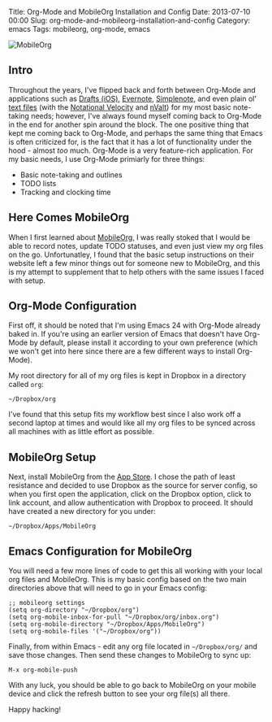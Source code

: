 Title: Org-Mode and MobileOrg Installation and Config
Date: 2013-07-10 00:00
Slug: org-mode-and-mobileorg-installation-and-config
Category: emacs
Tags: mobileorg, org-mode, emacs


![MobileOrg](/images/mobileorg_placeit.png)

Intro
-----
<!-- PELICAN_BEGIN_SUMMARY -->
Throughout the years, I've flipped back and forth between Org-Mode and
applications such as [Drafts (iOS)](http://agiletortoise.com/drafts/),
[Evernote](https://evernote.com/), [Simplenote](http://simplenote.com/),
and even plain ol' [text
files](http://lifehacker.com/166299/geek-to-live--list-your-life-in-txt)
(with the [Notational Velocity](http://notational.net/) and
[nValt](http://brettterpstra.com/projects/nvalt/)) for my most basic
note-taking needs; however, I've always found myself coming back to
Org-Mode in the end for another spin around the block. The one positive
thing that kept me coming back to Org-Mode, and perhaps the same thing
that Emacs is often criticized for, is the fact that it has a lot of
functionality under the hood - almost *too* much. Org-Mode is a very
feature-rich application. For my basic needs, I use Org-Mode primiarly
for three things:
<!-- PELICAN_END_SUMMARY -->

- Basic note-taking and outlines
- TODO lists
- Tracking and clocking time

Here Comes MobileOrg
--------------------

When I first learned about [MobileOrg](http://mobileorg.ncogni.to/), I
was really stoked that I would be able to record notes, update TODO
statuses, and even just view my org files on the go. Unfortunatley, I
found that the basic setup instructions on their website left a few
minor things out for someone new to MobileOrg, and this is my attempt to
supplement that to help others with the same issues I faced with setup.


Org-Mode Configuration
----------------------

First off, it should be noted that I'm using Emacs 24 with Org-Mode
already baked in. If you're using an earlier version of Emacs that
doesn't have Org-Mode by default, please install it according to your
own preference (which we won't get into here since there are a few
different ways to install Org-Mode).

My root directory for all of my org files is kept in Dropbox in a
directory called `org`:

    ~/Dropbox/org

I've found that this setup fits my workflow best since I also work off a
second laptop at times and would like all my org files to be synced
across all machines with as little effort as possible.


MobileOrg Setup
---------------

Next, install MobileOrg from the [App
Store](https://itunes.apple.com/us/app/mobileorg/id634225528?mt=8). I
chose the path of least resistance and decided to use Dropbox as the
source for server config, so when you first open the application, click
on the Dropbox option, click to link account, and allow authentication
with Dropbox to proceed. It should have created a new directory for you
under:

    ~/Dropbox/Apps/MobileOrg


Emacs Configuration for MobileOrg
---------------------------------

You will need a few more lines of code to get this all working with your
local org files and MobileOrg. This is my basic config based on the two
main directories above that will need to go in your Emacs config:

    ;; mobileorg settings
    (setq org-directory "~/Dropbox/org")
    (setq org-mobile-inbox-for-pull "~/Dropbox/org/inbox.org")
    (setq org-mobile-directory "~/Dropbox/Apps/MobileOrg")
    (setq org-mobile-files '("~/Dropbox/org"))

Finally, from within Emacs - edit any org file located in
`~/Dropbox/org/` and save those changes. Then send these changes to
MobileOrg to sync up:

    M-x org-mobile-push

With any luck, you should be able to go back to MobileOrg on your mobile
device and click the refresh button to see your org file(s) all there.

Happy hacking!
